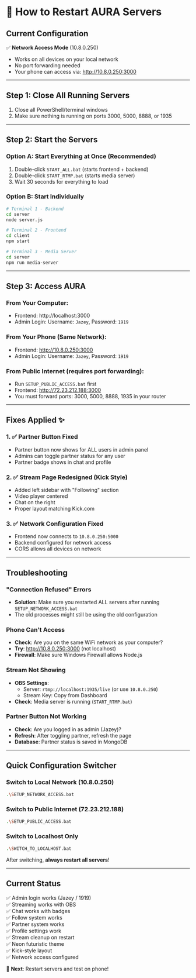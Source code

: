 # 🚀 How to Restart AURA Servers

## Current Configuration
✅ **Network Access Mode** (10.8.0.250)
- Works on all devices on your local network
- No port forwarding needed
- Your phone can access via: http://10.8.0.250:3000

---

## Step 1: Close All Running Servers
1. Close all PowerShell/terminal windows
2. Make sure nothing is running on ports 3000, 5000, 8888, or 1935

---

## Step 2: Start the Servers

### Option A: Start Everything at Once (Recommended)
1. Double-click `START_ALL.bat` (starts frontend + backend)
2. Double-click `START_RTMP.bat` (starts media server)
3. Wait 30 seconds for everything to load

### Option B: Start Individually
```bash
# Terminal 1 - Backend
cd server
node server.js

# Terminal 2 - Frontend
cd client
npm start

# Terminal 3 - Media Server
cd server
npm run media-server
```

---

## Step 3: Access AURA

### From Your Computer:
- Frontend: http://localhost:3000
- Admin Login: Username: `Jazey`, Password: `1919`

### From Your Phone (Same Network):
- Frontend: http://10.8.0.250:3000
- Admin Login: Username: `Jazey`, Password: `1919`

### From Public Internet (requires port forwarding):
- Run `SETUP_PUBLIC_ACCESS.bat` first
- Frontend: http://72.23.212.188:3000
- You must forward ports: 3000, 5000, 8888, 1935 in your router

---

## Fixes Applied ✨

### 1. ✅ Partner Button Fixed
- Partner button now shows for ALL users in admin panel
- Admins can toggle partner status for any user
- Partner badge shows in chat and profile

### 2. ✅ Stream Page Redesigned (Kick Style)
- Added left sidebar with "Following" section
- Video player centered
- Chat on the right
- Proper layout matching Kick.com

### 3. ✅ Network Configuration Fixed
- Frontend now connects to `10.8.0.250:5000`
- Backend configured for network access
- CORS allows all devices on network

---

## Troubleshooting

### "Connection Refused" Errors
- **Solution**: Make sure you restarted ALL servers after running `SETUP_NETWORK_ACCESS.bat`
- The old processes might still be using the old configuration

### Phone Can't Access
- **Check**: Are you on the same WiFi network as your computer?
- **Try**: http://10.8.0.250:3000 (not localhost)
- **Firewall**: Make sure Windows Firewall allows Node.js

### Stream Not Showing
- **OBS Settings**:
  - Server: `rtmp://localhost:1935/live` (or use `10.8.0.250`)
  - Stream Key: Copy from Dashboard
- **Check**: Media server is running (`START_RTMP.bat`)

### Partner Button Not Working
- **Check**: Are you logged in as admin (Jazey)?
- **Refresh**: After toggling partner, refresh the page
- **Database**: Partner status is saved in MongoDB

---

## Quick Configuration Switcher

### Switch to Local Network (10.8.0.250)
```bash
.\SETUP_NETWORK_ACCESS.bat
```

### Switch to Public Internet (72.23.212.188)
```bash
.\SETUP_PUBLIC_ACCESS.bat
```

### Switch to Localhost Only
```bash
.\SWITCH_TO_LOCALHOST.bat
```

After switching, **always restart all servers**!

---

## Current Status

✅ Admin login works (Jazey / 1919)  
✅ Streaming works with OBS  
✅ Chat works with badges  
✅ Follow system works  
✅ Partner system works  
✅ Profile settings work  
✅ Stream cleanup on restart  
✅ Neon futuristic theme  
✅ Kick-style layout  
✅ Network access configured  

🔄 **Next**: Restart servers and test on phone!

